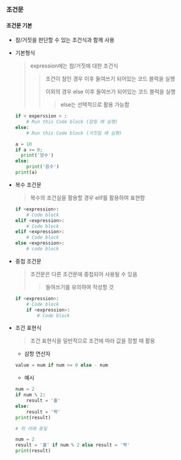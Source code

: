 ### 조건문

#### 조건문 기본

- 참/거짓을 판단할 수 있는 조건식과 함께 사용



- 기본형식

  > expression에는 참/거짓에 대한 조건식
  >
  > > 조건이 참인 경우 이후 들여쓰기 되어있는 코드 블럭을 실행
  > >
  > > 이외의 경우 else 이후 들여쓰기 되어있는 코드 블럭을 실행
  > >
  > > > else는 선택적으로 활용 가능함

  ```python
  if < experssion > :
      # Run this Code block (참일 때 실행)
  else:
      # Run this Code block (거짓일 때 실행)
  
  a = 10 
  if a >= 0;
  	print('양수')
  else:
      print('음수')
  print(a)
  ```

- 복수 조건문

  > 복수의 조건실을 활용할 경우 elif를 활용하여 표현함

  ```python
  if <expression>:
      # Code block
  elif <expression>:
      # Code block
  elif <expression>:
      # Code block
  else <expression>:
      # code block
  ```

- 중첩 조건문

  > 조건문은 다른 조건문에 중첩되어 사용될 수 있음
  >
  > > 들여쓰기를 유의하여 작성할 것

  ```python
  if <expression>:
      # Code block
      if <expression>:
          # Code block
  ```

- 조건 표현식

  > 조건 표현식을 일반적으로 조건에 따라 값을 정할 때 활용

  - 삼항 연산자

  ```python
  value = num if num >= 0 else - num
  ```

  - 예시

  ```python
  num = 2
  if num % 2:
      result = '홀'
  else:
      result = '짝'
  print(result)
  
  # 위 아래 동일
  
  num = 2
  result = '홀' if num % 2 else result = '짝'
  print(result)
  ```

  